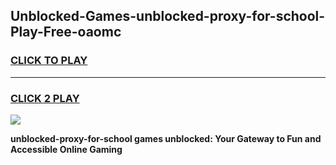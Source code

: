
## Unblocked-Games-unblocked-proxy-for-school-Play-Free-oaomc
<h3>
<a href="https://premium76.site?title=unblocked-proxy-for-school&ref=23A">CLICK TO PLAY</a></h3>
<hr>

<h3>
<a href="https://premium76.site?title=unblocked-proxy-for-school&ref=23A">CLICK 2 PLAY</a>
  
</h3>

<a href="https://premium76.site?title=unblocked-proxy-for-school&ref=23A"><img src="https://clearcache.store/games.png"></a>


**unblocked-proxy-for-school games unblocked: Your Gateway to Fun and Accessible Online Gaming**
